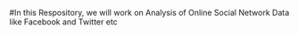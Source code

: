 #In this Respository, we will work on Analysis of Online Social Network Data like Facebook and Twitter etc
